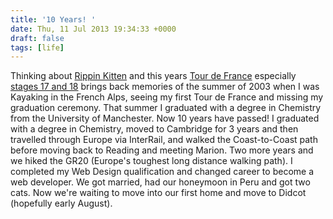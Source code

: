 ```yaml
---
title: '10 Years! '
date: Thu, 11 Jul 2013 19:34:33 +0000
draft: false
tags: [life]
---
```


Thinking about [Rippin Kitten](http://big-andy.co.uk/blog/rippin-kitten-miss-kitten/) and this years [Tour de France](http://m.guardian.co.uk/sport/tourdefrance) especially [stages 17 and 18](http://inrng.com/tour/#Stage17) brings back memories of the summer of 2003 when I was Kayaking in the French Alps, seeing my first Tour de France and missing my graduation ceremony. That summer I graduated with a degree in Chemistry from the University of Manchester. Now 10 years have passed! I graduated with a degree in Chemistry, moved to Cambridge for 3 years and then travelled through Europe via InterRail, and walked the Coast-to-Coast path before moving back to Reading and meeting Marion. Two more years and we hiked the GR20 (Europe's toughest long distance walking path). I completed my Web Design qualification and changed career to become a web developer. We got married, had our honeymoon in Peru and got two cats. Now we're waiting to move into our first home and move to Didcot (hopefully early August).